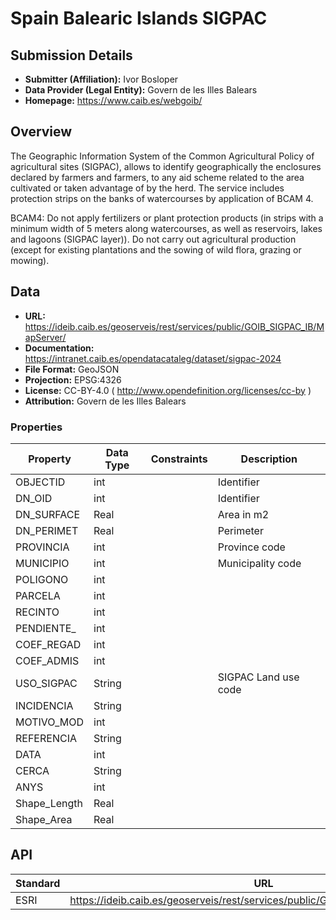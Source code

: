 # Spain Balearic Islands SIGPAC

## Submission Details

- **Submitter (Affiliation):** Ivor Bosloper
- **Data Provider (Legal Entity):** Govern de les Illes Balears
- **Homepage:** https://www.caib.es/webgoib/

## Overview

The Geographic Information System of the Common Agricultural Policy of agricultural sites (SIGPAC), allows to identify geographically the enclosures declared by farmers and farmers, to any aid scheme related to the area cultivated or taken advantage of by the herd. The service includes protection strips on the banks of watercourses by application of BCAM 4.

BCAM4: Do not apply fertilizers or plant protection products (in strips with a minimum width of 5 meters along watercourses, as well as reservoirs, lakes and lagoons (SIGPAC layer)). Do not carry out agricultural production (except for existing plantations and the sowing of wild flora, grazing or mowing).

## Data

- **URL:** https://ideib.caib.es/geoserveis/rest/services/public/GOIB_SIGPAC_IB/MapServer/
- **Documentation:** https://intranet.caib.es/opendatacataleg/dataset/sigpac-2024
- **File Format:** GeoJSON
- **Projection:** EPSG:4326
- **License:** CC-BY-4.0 ( http://www.opendefinition.org/licenses/cc-by )
- **Attribution:** Govern de les Illes Balears

### Properties

| Property     | Data Type | Constraints | Description          |
|--------------|-----------|-------------|----------------------|
| OBJECTID     | int       |             | Identifier           |
| DN_OID       | int       |             | Identifier           |
| DN_SURFACE   | Real      |             | Area in m2           |
| DN_PERIMET   | Real      |             | Perimeter            |
| PROVINCIA    | int       |             | Province code        |
| MUNICIPIO    | int       |             | Municipality code    |
| POLIGONO     | int       |             |                      |
| PARCELA      | int       |             |                      |
| RECINTO      | int       |             |                      |
| PENDIENTE_   | int       |             |                      |
| COEF_REGAD   | int       |             |                      |
| COEF_ADMIS   | int       |             |                      |
| USO_SIGPAC   | String    |             | SIGPAC Land use code |
| INCIDENCIA   | String    |             |                      |
| MOTIVO_MOD   | int       |             |                      |
| REFERENCIA   | String    |             |                      |
| DATA         | int       |             |                      |
| CERCA        | String    |             |                      |
| ANYS         | int       |             |                      |
| Shape_Length | Real      |             |                      |
| Shape_Area   | Real      |             |                      |


## API

| Standard | URL                                                                              | Documentation   |
|----------|----------------------------------------------------------------------------------|-----------------|
| ESRI     | https://ideib.caib.es/geoserveis/rest/services/public/GOIB_SIGPAC_IB/MapServer/  | -               |



